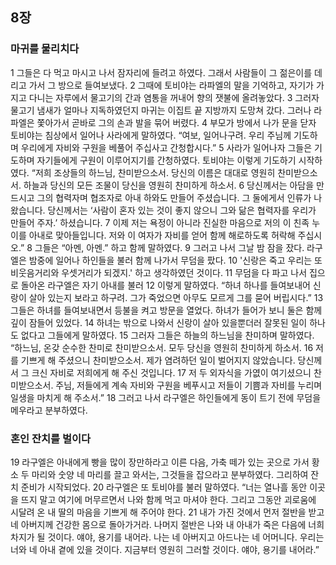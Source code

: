 ## 8장
### 마귀를 물리치다
1 그들은 다 먹고 마시고 나서 잠자리에 들려고 하였다. 그래서 사람들이 그 젊은이를 데리고 가서 그 방으로 들여보냈다.
2 그때에 토비야는 라파엘의 말을 기억하고, 자기가 가지고 다니는 자루에서 물고기의 간과 염통을 꺼내어 향의 잿불에 올려놓았다.
3 그러자 물고기 냄새가 얼마나 지독하였던지 마귀는 이집트 끝 지방까지 도망쳐 갔다. 그러나 라파엘은 쫓아가서 곧바로 그의 손과 발을 묶어 버렸다.
4 부모가 방에서 나가 문을 닫자 토비야는 침상에서 일어나 사라에게 말하였다. “여보, 일어나구려. 우리 주님께 기도하며 우리에게 자비와 구원을 베풀어 주십사고 간청합시다.”
5 사라가 일어나자 그들은 기도하며 자기들에게 구원이 이루어지기를 간청하였다. 토비야는 이렇게 기도하기 시작하였다. “저희 조상들의 하느님, 찬미받으소서. 당신의 이름은 대대로 영원히 찬미받으소서. 하늘과 당신의 모든 조물이 당신을 영원히 찬미하게 하소서.
6 당신께서는 아담을 만드시고 그의 협력자며 협조자로 아내 하와도 만들어 주셨습니다. 그 둘에게서 인류가 나왔습니다. 당신께서는 ‘사람이 혼자 있는 것이 좋지 않으니 그와 닮은 협력자를 우리가 만들어 주자.’ 하셨습니다.
7 이제 저는 욕정이 아니라 진실한 마음으로 저의 이 친족 누이를 아내로 맞아들입니다. 저와 이 여자가 자비를 얻어 함께 해로하도록 허락해 주십시오.”
8 그들은 “아멘, 아멘.” 하고 함께 말하였다.
9 그러고 나서 그날 밤 잠을 잤다. 라구엘은 밤중에 일어나 하인들을 불러 함께 나가서 무덤을 팠다.
10 '신랑은 죽고 우리는 또 비웃음거리와 우셋거리가 되겠지.' 하고 생각하였던 것이다.
11 무덤을 다 파고 나서 집으로 돌아온 라구엘은 자기 아내를 불러
12 이렇게 말하였다. “하녀 하나를 들여보내어 신랑이 살아 있는지 보라고 하구려. 그가 죽었으면 아무도 모르게 그를 묻어 버립시다.”
13 그들은 하녀를 들여보내면서 등불을 켜고 방문을 열었다. 하녀가 들어가 보니 둘은 함께 깊이 잠들어 있었다.
14 하녀는 밖으로 나와서 신랑이 살아 있을뿐더러 잘못된 일이 하나도 없다고 그들에게 말하였다.
15 그러자 그들은 하늘의 하느님을 찬미하며 말하였다. “하느님, 온갖 순수한 찬미로 찬미받으소서. 모두 당신을 영원히 찬미하게 하소서.
16 저를 기쁘게 해 주셨으니 찬미받으소서. 제가 염려하던 일이 벌어지지 않았습니다. 당신께서 그 크신 자비로 저희에게 해 주신 것입니다.
17 저 두 외자식을 가엾이 여기셨으니 찬미받으소서. 주님, 저들에게 계속 자비와 구원을 베푸시고 저들이 기쁨과 자비를 누리며 일생을 마치게 해 주소서.”
18 그러고 나서 라구엘은 하인들에게 동이 트기 전에 무덤을 메우라고 분부하였다.
### 혼인 잔치를 벌이다
19 라구엘은 아내에게 빵을 많이 장만하라고 이른 다음, 가축 떼가 있는 곳으로 가서 황소 두 마리와 숫양 네 마리를 끌고 와서는, 그것들을 잡으라고 분부하였다. 그리하여 잔치 준비가 시작되었다.
20 라구엘은 또 토비야를 불러 말하였다. “너는 열나흘 동안 이곳을 뜨지 말고 여기에 머무르면서 나와 함께 먹고 마셔야 한다. 그리고 그동안 괴로움에 시달려 온 내 딸의 마음을 기쁘게 해 주어야 한다.
21 내가 가진 것에서 먼저 절반을 받고 네 아버지께 건강한 몸으로 돌아가거라. 나머지 절반은 나와 내 아내가 죽은 다음에 너희 차지가 될 것이다. 얘야, 용기를 내어라. 나는 네 아버지고 아드나는 네 어머니다. 우리는 너와 네 아내 곁에 있을 것이다. 지금부터 영원히 그러할 것이다. 얘야, 용기를 내어라.”
